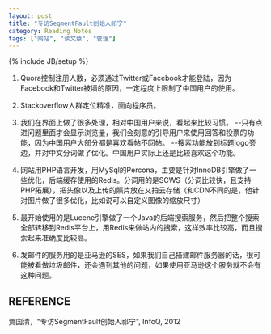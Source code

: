 ```yaml
---
layout: post
title: "专访SegmentFault创始人祁宁"
category: Reading Notes 
tags: ["网站", "读文章", "管理"]
---
```

{% include JB/setup %}

1. Quora控制注册人数，必须通过Twitter或Facebook才能登陆，因为Facebook和Twitter被墙的原因，一定程度上限制了中国用户的使用。

2. Stackoverflow人群定位精准，面向程序员。

3. 我们在界面上做了很多处理，相对中国用户来说，看起来比较习惯。
	--只有点进问题里面才会显示浏览量，我们会刻意的引导用户来使用回答和投票的功能，因为中国用户大部分都是喜欢看帖不回帖。
	--搜索功能放到标题logo旁边，并对中文分词做了优化。中国用户实际上还是比较喜欢这个功能。

4. 网站用PHP语言开发，用MySql的Percona，主要是针对InnoDB引擎做了一些优化，后端缓存使用的Redis。分词用的是SCWS（分词比较快，且支持PHP拓展），把头像以及上传的照片放在又拍云存储（和CDN不同的是，他针对图片做了很多优化，比如说可以自定义图像的缩放尺寸）

5. 最开始使用的是Lucene引擎做了一个Java的后端搜索服务，然后把整个搜索全部转移到Redis平台上，用Redis来做站内的搜索，这样效率比较高，而且搜索起来准确度比较高。

6. 发邮件的服务用的是亚马逊的SES，如果我们自己搭建邮件服务器的话，很可能被看做垃圾邮件，还会遇到其他的问题，如果使用亚马逊这个服务就不会有这种问题。

## REFERENCE
贾国清，"专访SegmentFault创始人祁宁", InfoQ, 2012

